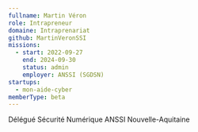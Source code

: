 ```yaml
---
fullname: Martin Véron
role: Intrapreneur
domaine: Intraprenariat
github: MartinVeronSSI
missions:
  - start: 2022-09-27
    end: 2024-09-30
    status: admin
    employer: ANSSI (SGDSN)
startups:
  - mon-aide-cyber
memberType: beta
---
```


Délégué Sécurité Numérique ANSSI Nouvelle-Aquitaine

